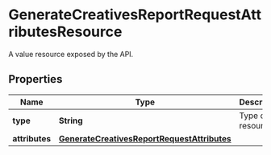 

# GenerateCreativesReportRequestAttributesResource

A value resource exposed by the API.

## Properties

| Name | Type | Description | Notes |
|------------ | ------------- | ------------- | -------------|
|**type** | **String** | Type of the resource. |  [optional] |
|**attributes** | [**GenerateCreativesReportRequestAttributes**](GenerateCreativesReportRequestAttributes.md) |  |  [optional] |



